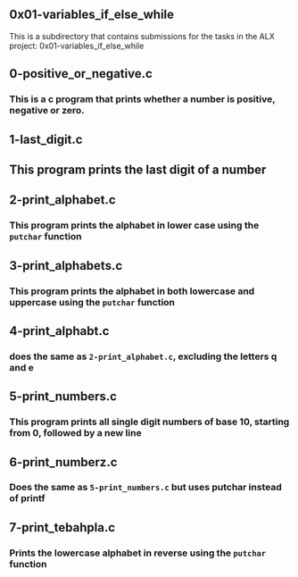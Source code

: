 ## 0x01-variables_if_else_while

This is a subdirectory that contains submissions for the tasks in the ALX project: 0x01-variables_if_else_while

## 0-positive_or_negative.c
### This is a c program that prints whether a number is positive, negative or zero.

## 1-last_digit.c
## This program prints the last digit of a number

## 2-print_alphabet.c
### This program prints the alphabet in lower case using the `putchar` function

## 3-print_alphabets.c
### This program prints the alphabet in both lowercase and uppercase using the `putchar` function

## 4-print_alphabt.c
### does the same as `2-print_alphabet.c`, excluding the letters q and e

## 5-print_numbers.c
### This program prints all single digit numbers of base 10, starting from 0, followed by a new line

## 6-print_numberz.c
### Does the same as `5-print_numbers.c` but uses putchar instead of printf

## 7-print_tebahpla.c
### Prints the lowercase alphabet in reverse using the `putchar` function
